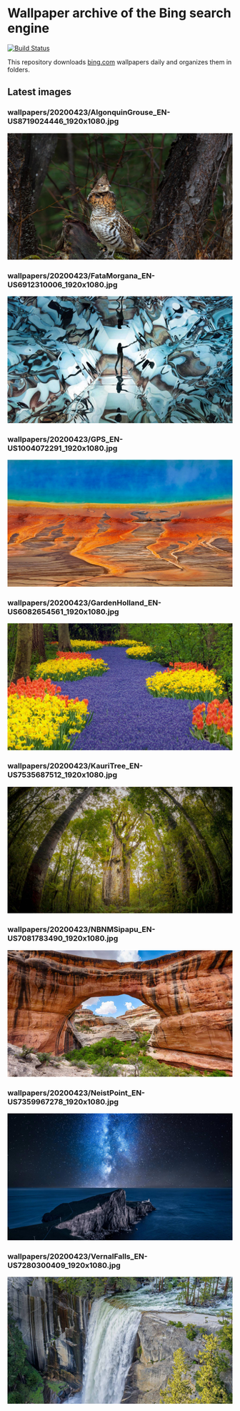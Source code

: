 # Wallpaper archive of the Bing search engine

[![Build Status](https://travis-ci.org/kijart/bing-daily-images-dl.svg?branch=wallpapers)](https://travis-ci.org/kijart/bing-daily-images-dl)

This repository downloads [bing.com](https://www.bing.com) wallpapers daily and organizes them in folders.

## Latest images

<!-- Wallpapers -->

### wallpapers/20200423/AlgonquinGrouse_EN-US8719024446_1920x1080.jpg

![wallpapers/20200423/AlgonquinGrouse_EN-US8719024446_1920x1080.jpg](wallpapers/20200423/AlgonquinGrouse_EN-US8719024446_1920x1080.jpg)

### wallpapers/20200423/FataMorgana_EN-US6912310006_1920x1080.jpg

![wallpapers/20200423/FataMorgana_EN-US6912310006_1920x1080.jpg](wallpapers/20200423/FataMorgana_EN-US6912310006_1920x1080.jpg)

### wallpapers/20200423/GPS_EN-US1004072291_1920x1080.jpg

![wallpapers/20200423/GPS_EN-US1004072291_1920x1080.jpg](wallpapers/20200423/GPS_EN-US1004072291_1920x1080.jpg)

### wallpapers/20200423/GardenHolland_EN-US6082654561_1920x1080.jpg

![wallpapers/20200423/GardenHolland_EN-US6082654561_1920x1080.jpg](wallpapers/20200423/GardenHolland_EN-US6082654561_1920x1080.jpg)

### wallpapers/20200423/KauriTree_EN-US7535687512_1920x1080.jpg

![wallpapers/20200423/KauriTree_EN-US7535687512_1920x1080.jpg](wallpapers/20200423/KauriTree_EN-US7535687512_1920x1080.jpg)

### wallpapers/20200423/NBNMSipapu_EN-US7081783490_1920x1080.jpg

![wallpapers/20200423/NBNMSipapu_EN-US7081783490_1920x1080.jpg](wallpapers/20200423/NBNMSipapu_EN-US7081783490_1920x1080.jpg)

### wallpapers/20200423/NeistPoint_EN-US7359967278_1920x1080.jpg

![wallpapers/20200423/NeistPoint_EN-US7359967278_1920x1080.jpg](wallpapers/20200423/NeistPoint_EN-US7359967278_1920x1080.jpg)

### wallpapers/20200423/VernalFalls_EN-US7280300409_1920x1080.jpg

![wallpapers/20200423/VernalFalls_EN-US7280300409_1920x1080.jpg](wallpapers/20200423/VernalFalls_EN-US7280300409_1920x1080.jpg)

